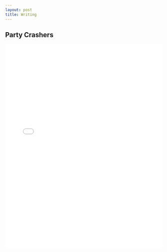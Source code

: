 ```yaml
---
layout: post
title: Writing
---
```

## Party Crashers

<iframe src="../assets/PartyCrashers.pdf" frameborder="0" width="100%" height="650px"></iframe>